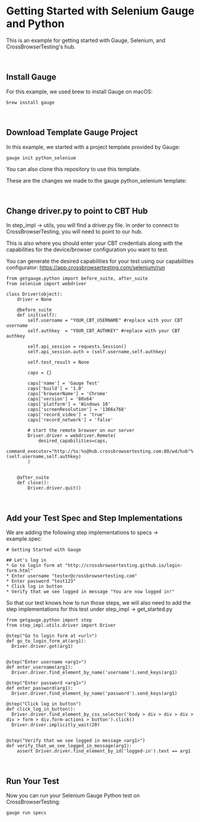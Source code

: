 # Getting Started with Selenium Gauge and Python

This is an example for getting started with Gauge, Selenium, and CrossBrowserTesting's hub. 

<br>

## Install Gauge

For this example, we used brew to install Gauge on macOS:

`brew install gauge`

<br>

## Download Template Gauge Project

In this example, we started with a project template provided by Gauge:

`gauge init python_selenium`

You can also clone this repository to use this template.

These are the changes we made to the gauge python_selenium template:

<br>

## Change driver.py to point to CBT Hub

In step_impl -> utils, you will find a driver.py file. In order to connect to CrossBrowserTesting, you will need to point to our hub.

This is also where you should enter your CBT credentials along with the capabilities for the device/browser configuration you want to test.

You can generate the desired capabilities for your test using our capabilities configurator: https://app.crossbrowsertesting.com/selenium/run

```
from getgauge.python import before_suite, after_suite
from selenium import webdriver

class Driver(object):
    driver = None

    @before_suite
    def init(self):
        self.username = "YOUR_CBT_USERNAME" #replace with your CBT username
        self.authkey  = "YOUR_CBT_AUTHKEY" #replace with your CBT authkey

        self.api_session = requests.Session()
        self.api_session.auth = (self.username,self.authkey)

        self.test_result = None

        caps = {}
        
        caps['name'] = 'Gauge Test'
        caps['build'] = '1.0'
        caps['browserName'] = 'Chrome'
        caps['version'] = '80x64'
        caps['platform'] = 'Windows 10'
        caps['screenResolution'] = '1366x768'
        caps['record_video'] = 'true'
        caps['record_network'] = 'false'

        # start the remote browser on our server
        Driver.driver = webdriver.Remote(
            desired_capabilities=caps,
            command_executor="http://%s:%s@hub.crossbrowsertesting.com:80/wd/hub"%(self.username,self.authkey)
        )


    @after_suite
    def close():
        Driver.driver.quit()

```
<br>

## Add your Test Spec and Step Implementations

We are adding the following step implementations to specs -> example.spec:

```
# Getting Started with Gauge

## Let's log in
* Go to login form at "http://crossbrowsertesting.github.io/login-form.html"
* Enter username "tester@crossbrowsertesting.com"
* Enter password "test123"
* Click log in button
* Verify that we see logged in message "You are now logged in!"
```

So that our test knows how to run those steps, we will also need to add the step implementations for this test under step_impl -> get_started.py

```
from getgauge.python import step
from step_impl.utils.driver import Driver

@step("Go to login form at <url>")
def go_to_login_form_at(arg1):
  Driver.driver.get(arg1)


@step("Enter username <arg1>")
def enter_username(arg1):
  Driver.driver.find_element_by_name('username').send_keys(arg1)

@step("Enter password <arg1>")
def enter_password(arg1):
  Driver.driver.find_element_by_name('password').send_keys(arg1)

@step("Click log in button")
def click_log_in_button():
  Driver.driver.find_element_by_css_selector('body > div > div > div > div > form > div.form-actions > button').click()
  Driver.driver.implicitly_wait(20)


@step("Verify that we see logged in message <arg1>")
def verify_that_we_see_logged_in_message(arg1):
    assert Driver.driver.find_element_by_id('logged-in').text == arg1
```
<br>

## Run Your Test

Now you can run your Selenium Gauge Python test on CrossBrowserTesting:

`gauge run specs`